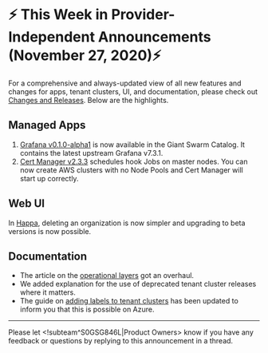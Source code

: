 # :zap: This Week in Provider-Independent Announcements (November 27, 2020):zap:

For a comprehensive and always-updated view of all new features and changes for apps, tenant clusters, UI, and documentation, please check out [Changes and Releases](https://docs.giantswarm.io/changes/). Below are the highlights.

## Managed Apps

1. [Grafana v0.1.0-alpha1](https://github.com/giantswarm/grafana-app) is now available in the Giant Swarm Catalog. It contains the latest upstream Grafana v7.3.1.
2. [Cert Manager v2.3.3](https://docs.giantswarm.io/changes/managed-apps/cert-manager-app/v2.3.3/) schedules hook Jobs on master nodes. You can now create AWS clusters with no Node Pools and Cert Manager will start up correctly.

## Web UI

In [Happa](https://docs.giantswarm.io/changes/web-ui/), deleting an organization is now simpler and upgrading to beta versions is now possible.

## Documentation

- The article on the [operational layers](https://docs.giantswarm.io/basics/giant-swarm-operational-layers/) got an overhaul.
- We added explanation for the use of deprecated tenant cluster releases where it matters.
- The guide on [adding labels to tenant clusters](https://docs.giantswarm.io/guides/tenant-cluster-labelling/) has been updated to inform you that this is possible on Azure.

---
Please let <!subteam^S0GSG846L|Product Owners> know if you have any feedback or questions by replying to this announcement in a thread.
